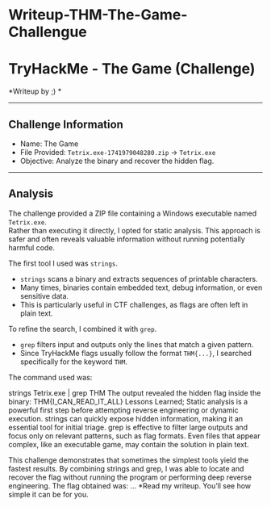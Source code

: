 # Writeup-THM-The-Game-Challengue
# TryHackMe - The Game (Challenge)  
*Writeup by ;) *

---

## Challenge Information
- Name: The Game  
- File Provided: `Tetrix.exe-1741979048280.zip` → `Tetrix.exe`  
- Objective: Analyze the binary and recover the hidden flag.

---

## Analysis
The challenge provided a ZIP file containing a Windows executable named `Tetrix.exe`.  
Rather than executing it directly, I opted for static analysis. This approach is safer and often reveals valuable information without running potentially harmful code.  

The first tool I used was `strings`.  
- `strings` scans a binary and extracts sequences of printable characters.  
- Many times, binaries contain embedded text, debug information, or even sensitive data.  
- This is particularly useful in CTF challenges, as flags are often left in plain text.  

To refine the search, I combined it with `grep`.  
- `grep` filters input and outputs only the lines that match a given pattern.  
- Since TryHackMe flags usually follow the format `THM{...}`, I searched specifically for the keyword `THM`.  

The command used was:

strings Tetrix.exe | grep THM
The output revealed the hidden flag inside the binary:
THM{I_CAN_READ_IT_ALL}
Lessons Learned;
Static analysis is a powerful first step before attempting reverse engineering or dynamic execution.
strings can quickly expose hidden information, making it an essential tool for initial triage.
grep is effective to filter large outputs and focus only on relevant patterns, such as flag formats.
Even files that appear complex, like an executable game, may contain the solution in plain text.


This challenge demonstrates that sometimes the simplest tools yield the fastest results.
By combining strings and grep, I was able to locate and recover the flag without running the program or performing deep reverse engineering.
The flag obtained was: ... *Read my writeup. You’ll see how simple it can be for you.
